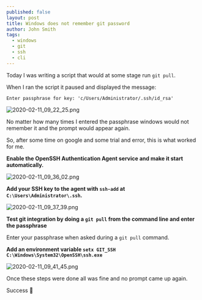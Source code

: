 ```yaml
---
published: false
layout: post
title: Windows does not remember git password
author: John Smith
tags:
  - windows
  - git
  - ssh
  - cli
---
```

Today I was writing a script that would at some stage run `git pull`. 

When I ran the script it paused and displayed the message:

`Enter passphrase for key: 'c/Users/Administrator/.ssh/id_rsa'`

![2020-02-11_09_22_25.png]({{site.baseurl}}/media/2020-02-11_09_22_25.png)

No matter how many times I entered the passphrase windows would not remember it and the prompt would appear again.

So, after some time on google and some trial and error, this is what worked for me.

**Enable the OpenSSH Authentication Agent service and make it start automatically.**

![2020-02-11_09_36_02.png]({{site.baseurl}}/media/2020-02-11_09_36_02.png)


**Add your SSH key to the agent with `ssh-add` at `C:\Users\Administrator\.ssh`.**

![2020-02-11_09_37_39.png]({{site.baseurl}}/media/2020-02-11_09_37_39.png)

**Test git integration by doing a `git pull` from the command line and enter the passphrase**

Enter your passphrase when asked during a `git pull` command.

**Add an environment variable `setx GIT_SSH C:\Windows\System32\OpenSSH\ssh.exe`**

![2020-02-11_09_41_45.png]({{site.baseurl}}/media/2020-02-11_09_41_45.png)

Once these steps were done all was fine and no prompt came up again.

Success 🎉
